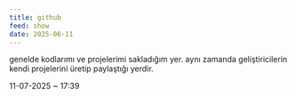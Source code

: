 ```yaml
---
title: github
feed: show
date: 2025-06-11
---
```


genelde kodlarımı ve projelerimi sakladığım yer. aynı zamanda geliştiricilerin kendi projelerini üretip paylaştığı yerdir.

11-07-2025 ~ 17:39

<!-- LikeBtn.com BEGIN -->
<span class="likebtn-wrapper" data-theme="google" data-lang="tr" data-i18n_like="+"></span>
<script>(function(d,e,s){if(d.getElementById("likebtn_wjs"))return;a=d.createElement(e);m=d.getElementsByTagName(e)[0];a.async=1;a.id="likebtn_wjs";a.src=s;m.parentNode.insertBefore(a, m)})(document,"script","//w.likebtn.com/js/w/widget.js");</script>
<!-- LikeBtn.com END -->
 
